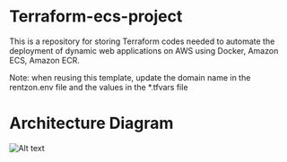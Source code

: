 # Terraform-ecs-project

  This is a repository for storing Terraform codes needed to automate the deployment of dynamic web applications on AWS using Docker, Amazon ECS, Amazon ECR.

 Note: when reusing this template, update the domain name in the rentzon.env file and the values in the *.tfvars file



 # Architecture Diagram


 ![Alt text](/)
        

